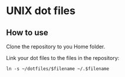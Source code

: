 UNIX dot files
===

How to use
---
Clone the repository to you Home folder.

Link your dot files to the files in the repository:

`ln -s ~/dotfiles/$filename ~/.$filename`

